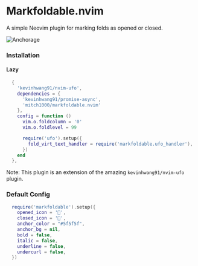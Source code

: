 # Markfoldable.nvim
A simple Neovim plugin for marking folds as opened or closed.

![Anchorage](https://github.com/user-attachments/assets/6c6321cc-0d14-4bdf-9dca-976d36de2a75)

### Installation

#### Lazy



```lua
  {
    'kevinhwang91/nvim-ufo',
    dependencies = {
      'kevinhwang91/promise-async',
      'mitch1000/markfoldable.nvim'
    },
    config = function ()
      vim.o.foldcolumn = '0' 
      vim.o.foldlevel = 99 

      require('ufo').setup({
        fold_virt_text_handler = require('markfoldable.ufo_handler'),
      })
    end
  },
```
Note: This plugin is an extension of the amazing `kevinhwang91/nvim-ufo` plugin.

### Default Config

```lua
  require('markfoldable').setup({
    opened_icon = '',
    closed_icon = '',
    anchor_color = "#5f5f5f",
    anchor_bg = nil,
    bold = false,
    italic = false,
    underline = false,
    undercurl = false,
  })
```



